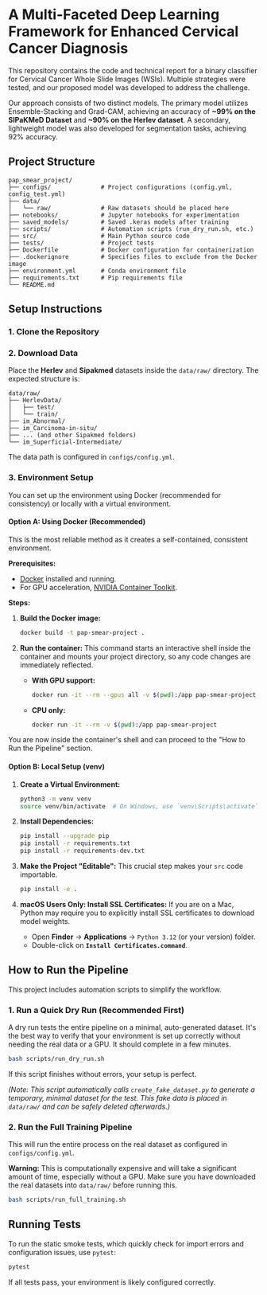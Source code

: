 # A Multi-Faceted Deep Learning Framework for Enhanced Cervical Cancer Diagnosis

This repository contains the code and technical report for a binary classifier for Cervical Cancer Whole Slide Images (WSIs). Multiple strategies were tested, and our proposed model was developed to address the challenge.

Our approach consists of two distinct models. The primary model utilizes Ensemble-Stacking and Grad-CAM, achieving an accuracy of **~99% on the SIPaKMeD Dataset** and **~90% on the Herlev dataset**. A secondary, lightweight model was also developed for segmentation tasks, achieving 92% accuracy.

## Project Structure

```
pap_smear_project/
├── configs/              # Project configurations (config.yml, config_test.yml)
├── data/
│   └── raw/              # Raw datasets should be placed here
├── notebooks/            # Jupyter notebooks for experimentation
├── saved_models/         # Saved .keras models after training
├── scripts/              # Automation scripts (run_dry_run.sh, etc.)
├── src/                  # Main Python source code
├── tests/                # Project tests
├── Dockerfile            # Docker configuration for containerization
├── .dockerignore         # Specifies files to exclude from the Docker image
├── environment.yml       # Conda environment file
├── requirements.txt      # Pip requirements file
└── README.md
```

## Setup Instructions

### 1. Clone the Repository

### 2. Download Data
Place the **Herlev** and **Sipakmed** datasets inside the `data/raw/` directory. The expected structure is:
```
data/raw/
├── HerlevData/
│   ├── test/
│   └── train/
├── im_Abnormal/
├── im_Carcinoma-in-situ/
├── ... (and other Sipakmed folders)
└── im_Superficial-Intermediate/
```
The data path is configured in `configs/config.yml`.

### 3. Environment Setup

You can set up the environment using Docker (recommended for consistency) or locally with a virtual environment.

#### Option A: Using Docker (Recommended)
This is the most reliable method as it creates a self-contained, consistent environment.

**Prerequisites:**
*   [Docker](https://www.docker.com/get-started) installed and running.
*   For GPU acceleration, [NVIDIA Container Toolkit](https://docs.nvidia.com/datacenter/cloud-native/container-toolkit/latest/install-guide.html).

**Steps:**
1.  **Build the Docker image:**
    ```bash
    docker build -t pap-smear-project .
    ```

2.  **Run the container:** This command starts an interactive shell inside the container and mounts your project directory, so any code changes are immediately reflected.

    *   **With GPU support:**
        ```bash
        docker run -it --rm --gpus all -v $(pwd):/app pap-smear-project
        ```
    *   **CPU only:**
        ```bash
        docker run -it --rm -v $(pwd):/app pap-smear-project
        ```
You are now inside the container's shell and can proceed to the "How to Run the Pipeline" section.

#### Option B: Local Setup (venv)
1.  **Create a Virtual Environment:**
    ```bash
    python3 -m venv venv
    source venv/bin/activate  # On Windows, use `venv\Scripts\activate`
    ```

2.  **Install Dependencies:**
    ```bash
    pip install --upgrade pip
    pip install -r requirements.txt
    pip install -r requirements-dev.txt
    ```

3.  **Make the Project "Editable":** This crucial step makes your `src` code importable.
    ```bash
    pip install -e .
    ```

4.  **macOS Users Only: Install SSL Certificates:**
    If you are on a Mac, Python may require you to explicitly install SSL certificates to download model weights.
    *   Open **Finder** -> **Applications** -> `Python 3.12` (or your version) folder.
    *   Double-click on **`Install Certificates.command`**.

## How to Run the Pipeline

This project includes automation scripts to simplify the workflow.

### 1. Run a Quick Dry Run (Recommended First)
A dry run tests the entire pipeline on a minimal, auto-generated dataset. It's the best way to verify that your environment is set up correctly without needing the real data or a GPU. It should complete in a few minutes.

```bash
bash scripts/run_dry_run.sh
```
If this script finishes without errors, your setup is perfect.

*(Note: This script automatically calls `create_fake_dataset.py` to generate a temporary, minimal dataset for the test. This fake data is placed in `data/raw/` and can be safely deleted afterwards.)*

### 2. Run the Full Training Pipeline
This will run the entire process on the real dataset as configured in `configs/config.yml`.

**Warning:** This is computationally expensive and will take a significant amount of time, especially without a GPU. Make sure you have downloaded the real datasets into `data/raw/` before running this.

```bash
bash scripts/run_full_training.sh
```

## Running Tests
To run the static smoke tests, which quickly check for import errors and configuration issues, use `pytest`:
```bash
pytest
```
If all tests pass, your environment is likely configured correctly.
